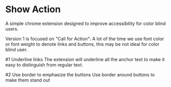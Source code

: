 # Show Action
A simple chrome extension designed to improve accessibility for color blind users.

Version 1 is focused on "Call for Action": 
A lot of the time we use font color or font weight to denote links and buttons, this may be not ideal for color blind user.

#1 Underline links
The extension will underline all the anchor text to make it easy to distinguish from regular text.

#2 Use border to emphasize the buttons
Use border around buttons to make them stand out
